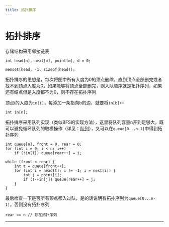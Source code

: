 ```yaml
---
title: 拓扑排序
---
```


# 拓扑排序

<script type="text/javascript" src="/include/head.js"></script>

存储结构采用邻接链表

```
int head[n], next[m], point[m], d = 0;

memset(head, -1, sizeof(head));
```

拓扑排序的思想是，每次将图中所有入度为0的顶点删除，直到顶点全部删完或者找不到顶点入度为0，如果能够将顶点全部删完，则入队顺序就是拓扑序列，如果还有结点但是入度都不为0，则不存在拓扑序列

顶点i的入度为`in[i]`，每添加一条指向b的边，就要将`in[b]++`

```
int in[n];
```

拓扑排序采用队列实现（类似BFS的实现方法），这里将队列容量n开到足够大，既可以避免循环队列的取模操作（详见：<a href="https://www.dywan.xyz/note/202102/270002">队列</a>），又可以在`queue[0...n-1]`中得到拓扑序列

```
int queue[n], front = 0, rear = 0;
for (int i = 0; i < n; i++)
    if (!in[i]) queue[rear++] = i;

while (front < rear) {
    int t = queue[front++];
    for (int i = head[t]; i != -1; i = next[i]) {
        int j = point[i];
        if (!--in[j]) queue[rear++] = j;
    }
}
```

最后检查一下是否所有顶点都入过队，是的话说明有拓扑序列为`queue[0...n-1]`，否则没有拓扑序列

```
rear == n // 存在拓扑序列
```

---

<script type="text/javascript" src="/include/tail.js"></script>
